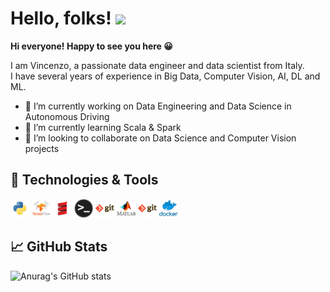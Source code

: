 # Hello, folks! <img src="https://raw.githubusercontent.com/MartinHeinz/MartinHeinz/master/wave.gif" width="30px">

**Hi everyone! Happy to see you here 😀**

I am Vincenzo, a passionate data engineer and data scientist from Italy. <br>
I have several years of experience in Big Data, Computer Vision, AI, DL and ML.

- 🔭 I’m currently working on Data Engineering and Data Science in Autonomous Driving
- 🌱 I’m currently learning Scala & Spark
- 👯 I’m looking to collaborate on Data Science and Computer Vision projects


## 🔧 Technologies & Tools
<code><img height="30" src="https://raw.githubusercontent.com/github/explore/80688e429a7d4ef2fca1e82350fe8e3517d3494d/topics/python/python.png"></code>
<code><img height="30" src="https://raw.githubusercontent.com/github/explore/80688e429a7d4ef2fca1e82350fe8e3517d3494d/topics/tensorflow/tensorflow.png"></code>
<code><img height="30" src="https://raw.githubusercontent.com/github/explore/80688e429a7d4ef2fca1e82350fe8e3517d3494d/topics/scala/scala.png"></code>
<code><img height="30" src="https://raw.githubusercontent.com/github/explore/80688e429a7d4ef2fca1e82350fe8e3517d3494d/topics/terminal/terminal.png"></code>
<code><img height="30" src="https://raw.githubusercontent.com/github/explore/80688e429a7d4ef2fca1e82350fe8e3517d3494d/topics/git/git.png"></code>
<code><img height="30" src="https://raw.githubusercontent.com/github/explore/80688e429a7d4ef2fca1e82350fe8e3517d3494d/topics/matlab/matlab.png"></code>
<code><img height="30" src="https://raw.githubusercontent.com/github/explore/80688e429a7d4ef2fca1e82350fe8e3517d3494d/topics/git/git.png"></code>
<code><img height="30" src="https://raw.githubusercontent.com/github/explore/80688e429a7d4ef2fca1e82350fe8e3517d3494d/topics/docker/docker.png"></code>
<br>

## &#x1f4c8; GitHub Stats

![Anurag's GitHub stats](https://github-readme-stats.vercel.app/api?username=vincenzosantopietro&show_icons=true&theme=radical)